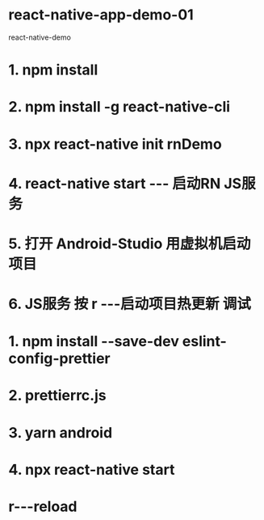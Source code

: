 # react-native-app-demo-01
react-native-demo

# 1. npm install
# 2. npm install -g react-native-cli
# 3. npx react-native init rnDemo
# 4. react-native start --- 启动RN JS服务
# 5. 打开 Android-Studio 用虚拟机启动项目
# 6. JS服务 按 r ---启动项目热更新 调试
# 1.  npm install --save-dev eslint-config-prettier
# 2.  prettierrc.js  
<!--    
        "extends": ["prettier"],
        "plugins": ["prettier"],
        "rules": {
            "prettier/prettier": "error",
            "arrow-body-style": "off",
            "prefer-arrow-callback": "off"
        } 
-->
# 3. yarn android
# 4. npx react-native start   
# r---reload
